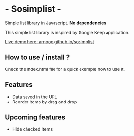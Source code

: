 # - Sosimplist -
Simple list library in Javascript. **No dependencies**

This simple list library is inspired by Google Keep application. 

[Live demo here: arnooo.github.io/sosimplist](http://arnooo.github.io/sosimplist/)

## How to use / install ?
Check the index.html file for a quick exemple how to use it.

## Features
* Data saved in the URL
* Reorder items by drag and drop

## Upcoming features
* Hide checked items

